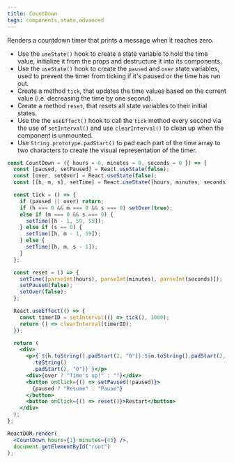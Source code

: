 ```yaml
---
title: CountDown
tags: components,state,advanced
---
```


Renders a countdown timer that prints a message when it reaches zero.

- Use the `useState()` hook to create a state variable to hold the time value, initialize it from the props and destructure it into its components.
- Use the `useState()` hook to create the `paused` and `over` state variables, used to prevent the timer from ticking if it's paused or the time has run out.
- Create a method `tick`, that updates the time values based on the current value (i.e. decreasing the time by one second).
- Create a method `reset`, that resets all state variables to their initial states.
- Use the the `useEffect()` hook to call the `tick` method every second via the use of `setInterval()` and use `clearInterval()` to clean up when the component is unmounted.
- Use `String.prototype.padStart()` to pad each part of the time array to two characters to create the visual representation of the timer.

```jsx
const CountDown = ({ hours = 0, minutes = 0, seconds = 0 }) => {
  const [paused, setPaused] = React.useState(false);
  const [over, setOver] = React.useState(false);
  const [[h, m, s], setTime] = React.useState([hours, minutes, seconds]);

  const tick = () => {
    if (paused || over) return;
    if (h === 0 && m === 0 && s === 0) setOver(true);
    else if (m === 0 && s === 0) {
      setTime([h - 1, 59, 59]);
    } else if (s == 0) {
      setTime([h, m - 1, 59]);
    } else {
      setTime([h, m, s - 1]);
    }
  };

  const reset = () => {
    setTime([parseInt(hours), parseInt(minutes), parseInt(seconds)]);
    setPaused(false);
    setOver(false);
  };

  React.useEffect(() => {
    const timerID = setInterval(() => tick(), 1000);
    return () => clearInterval(timerID);
  });

  return (
    <div>
      <p>{`${h.toString().padStart(2, "0")}:${m.toString().padStart(2, "0")}:${s
        .toString()
        .padStart(2, "0")}`}</p>
      <div>{over ? "Time's up!" : ""}</div>
      <button onClick={() => setPaused(!paused)}>
        {paused ? "Resume" : "Pause"}
      </button>
      <button onClick={() => reset()}>Restart</button>
    </div>
  );
};
```

```jsx
ReactDOM.render(
  <CountDown hours={1} minutes={45} />,
  document.getElementById("root")
);
```

